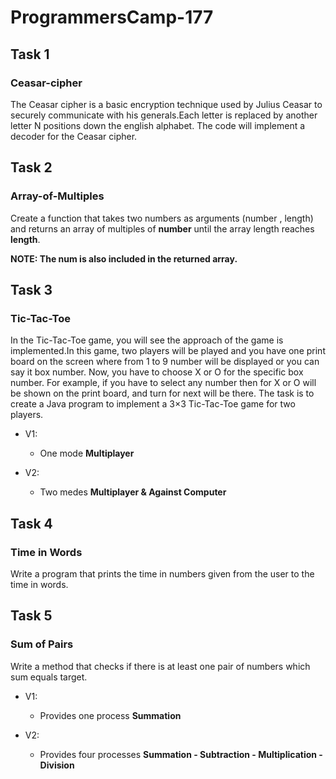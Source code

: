 # ProgrammersCamp-177

## Task 1
### Ceasar-cipher

The Ceasar cipher is a basic encryption technique used by Julius Ceasar to securely communicate with his generals.Each letter is replaced by another letter N positions down the english alphabet. The code will implement a decoder for the Ceasar cipher.


## Task 2
### Array-of-Multiples

Create a function that takes two numbers as arguments (number , length) and returns an array of multiples of **number** until the array length reaches **length**.

**NOTE: The num is also included in the returned array.**


## Task 3
### Tic-Tac-Toe

In the Tic-Tac-Toe game, you will see the approach of the game is implemented.In this game, two players will be played and you have one print board on the screen where from 1 to 9 number will be displayed or you can say it box number. Now, you have to choose X or O for the specific box number. For example, if you have to select any number then for X or O will be shown on the print board, and turn for next will be there. The task is to create a Java program to implement a 3×3 Tic-Tac-Toe game for two players.

* V1:
  * One mode **Multiplayer**

* V2:
  * Two medes **Multiplayer & Against Computer**
  

## Task 4
### Time in Words

Write a program that prints the time in numbers given from the user to the time in words.


## Task 5
### Sum of Pairs

Write a method that checks if there is at least one pair of numbers which sum equals target.

* V1:
  * Provides one process **Summation**
  
* V2:
  * Provides four processes **Summation - Subtraction - Multiplication - Division**
